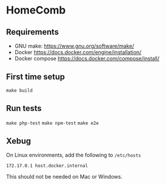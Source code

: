 # HomeComb

## Requirements
- GNU make: https://www.gnu.org/software/make/
- Docker https://docs.docker.com/engine/installation/
- Docker compose https://docs.docker.com/compose/install/

## First time setup
`make build`

## Run tests
`make php-test`
`make npm-test`
`make e2e`

## Xebug
On Linux environments, add the following to `/etc/hosts`
```
172.17.0.1 host.docker.internal
```
This should not be needed on Mac or Windows.